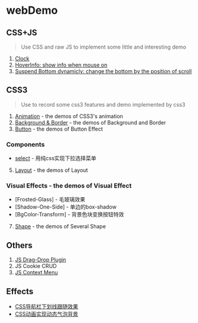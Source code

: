 # webDemo

## CSS+JS
> Use CSS and raw JS to implement some little and interesting demo
1. [Clock](https://cdn.rawgit.com/GXwar/webDemo/40a831e1/CSS%2BJS/clock.html)
2. [HoverInfo: show info when mouse on](https://cdn.rawgit.com/GXwar/webDemo/e7745993/CSS%2BJS/changeInfo/info.html)
3. [Suspend Bottom dynamicly: change the bottom by the position of scroll]()

## CSS3
> Use to record some css3 features and demo implemented by css3
1. [Animation](https://github.com/GXwar/webDemo/tree/master/CSS3/animation) - the demos of CSS3's animation
2. [Background & Border](https://github.com/GXwar/webDemo/tree/master/CSS3/background%26border) - the demos of Background and Border
3. [Button](https://github.com/GXwar/webDemo/tree/master/CSS3/buttons) - the demos of Button Effect

### Components
* [select](http://htmlpreview.github.io/?https://github.com/GXwar/webDemo/blob/master/CSS3/Components/select.html) - 用纯css实现下拉选择菜单

5. [Layout](https://github.com/GXwar/webDemo/tree/master/CSS3/Layout) - the demos of Layout

### Visual Effects - the demos of Visual Effect
* [Frosted-Glass] - 毛玻璃效果
* [Shadow-One-Side] - 单边的box-shadow
* [BgColor-Transform] - 背景色块变换按钮特效


7. [Shape](https://github.com/GXwar/webDemo/tree/master/CSS3/shape) - the demos of Several Shape


## Others
1. [JS Drag-Drop Plugin](http://htmlpreview.github.io/?https://github.com/GXwar/webDemo/blob/master/Others/JS-Drag-Drop-Plugin/index.html)
2. JS Cookie CRUD
3. [JS Context Menu](https://cdn.rawgit.com/GXwar/webDemo/f0dd4249/Others/ContextMenu/index.html)

## Effects
* [CSS导航栏下划线跟随效果](https://gxwar.github.io/webDemo/Effects/CSS%E5%AF%BC%E8%88%AA%E6%A0%8F%E8%B7%9F%E9%9A%8F%E6%95%88%E6%9E%9C.html)
* [CSS动画实现动态气泡背景]()

